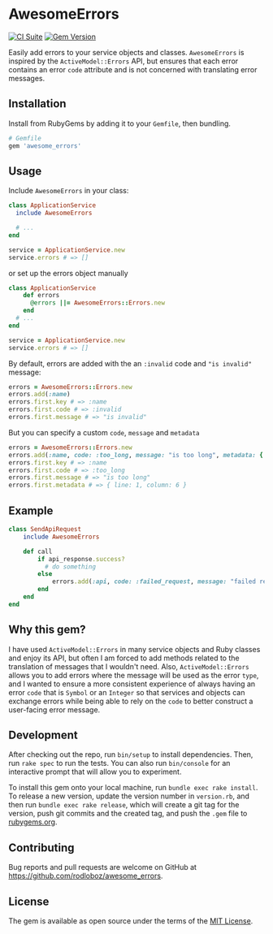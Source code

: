 # AwesomeErrors
[![CI Suite](https://github.com/rodloboz/awesome_errors/actions/workflows/ci.yml/badge.svg)](https://github.com/rodloboz/awesome_errors/actions/workflows/ci.yml)
[![Gem Version](https://badge.fury.io/rb/awesome_errors.svg)](https://rubygems.org/gems/awesome_errors)

Easily add errors to your service objects and classes. `AwesomeErrors` is inspired by the `ActiveModel::Errors` API, but ensures that each error contains an error `code` attribute and is not concerned with translating error messages.

## Installation

Install from RubyGems by adding it to your `Gemfile`, then bundling.

```ruby
# Gemfile
gem 'awesome_errors'
```

## Usage

Include `AwesomeErrors` in your class:

```ruby
class ApplicationService
  include AwesomeErrors

  # ...
end

service = ApplicationService.new
service.errors # => []
```

or set up the errors object manually

```ruby
class ApplicationService
    def errors
      @errors ||= AwesomeErrors::Errors.new
    end
  # ...
end

service = ApplicationService.new
service.errors # => []
```

By default, errors are added with the an `:invalid` code and `"is invalid"` message:

```ruby
errors = AwesomeErrors::Errors.new
errors.add(:name)
errors.first.key # => :name
errors.first.code # => :invalid
errors.first.message # => "is invalid"
```

But you can specify a custom `code`, `message` and `metadata`

```ruby
errors = AwesomeErrors::Errors.new
errors.add(:name, code: :too_long, message: "is too long", metadata: { line: 1, column: 6 })
errors.first.key # => :name
errors.first.code # => :too_long
errors.first.message # => "is too long"
errors.first.metadata # => { line: 1, column: 6 }
```

## Example

```ruby
class SendApiRequest
    include AwesomeErrors

    def call
        if api_response.success?
          # do something
        else
            errors.add(:api, code: :failed_request, message: "failed request")
        end
    end
end
```

## Why this gem?

I have used `ActiveModel::Errors` in many service objects and Ruby classes and enjoy its API, but often I am forced to add methods related to the translation of messages that I wouldn't need. Also, `ActiveModel::Errors` allows you to add errors where the message will be used as the error `type`, and I wanted to ensure a more consistent experience of always having an error `code` that is `Symbol` or an `Integer` so that services and objects can exchange errors while being able to rely on the `code` to better construct a user-facing error message.

## Development

After checking out the repo, run `bin/setup` to install dependencies. Then, run `rake spec` to run the tests. You can also run `bin/console` for an interactive prompt that will allow you to experiment.

To install this gem onto your local machine, run `bundle exec rake install`. To release a new version, update the version number in `version.rb`, and then run `bundle exec rake release`, which will create a git tag for the version, push git commits and the created tag, and push the `.gem` file to [rubygems.org](https://rubygems.org).

## Contributing

Bug reports and pull requests are welcome on GitHub at https://github.com/rodloboz/awesome_errors.

## License

The gem is available as open source under the terms of the [MIT License](https://opensource.org/licenses/MIT).

